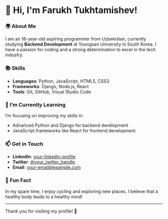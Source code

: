 # 👋 Hi, I'm Farukh Tukhtamishev!

### 🌍 About Me
I am an 18-year-old aspiring programmer from Uzbekistan, currently studying **Backend Development** at Youngsan University in South Korea. I have a passion for coding and a strong determination to excel in the tech industry.

### 📚 Skills
- **Languages**: Python, JavaScript, HTML5, CSS3
- **Frameworks**: Django, Node.js, React
- **Tools**: Git, GitHub, Visual Studio Code



### 🌱 I’m Currently Learning
I’m focusing on improving my skills in:
- Advanced Python and Django for backend development
- JavaScript frameworks like React for frontend development

### 📫 Get in Touch
- **LinkedIn**: [your-linkedin-profile](https://www.linkedin.com/in/your-linkedin-username)
- **Twitter**: [@your_twitter_handle](https://twitter.com/your_twitter_handle)
- **Email**: your-email@example.com

### 🎉 Fun Fact
In my spare time, I enjoy cycling and exploring new places. I believe that a healthy body leads to a healthy mind!

---

Thank you for visiting my profile! 🚀
